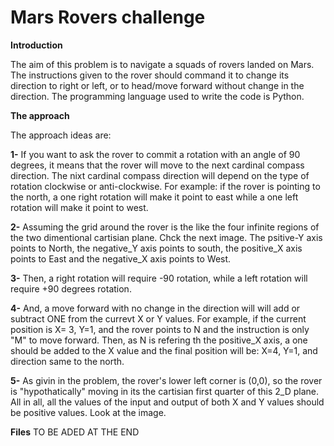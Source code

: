 # Mars Rovers challenge
**Introduction**

The aim of this problem is to navigate a squads of rovers landed on Mars. The instructions given to the rover should command it to change its direction to right or left, or to head/move forward without change in the direction. The programming language used to write the code is Python. 



**The approach**

The approach ideas are:

**1-** If you want to ask the rover to commit a rotation with an angle of 90 degrees, it means that the rover will move to the next cardinal compass direction. The nixt cardinal compass direction will depend on the type of rotation clockwise or anti-clockwise. For example: if the rover is pointing to the north, a one right rotation will make it point to east while a one left rotation will make it point to west. 
                 
**2-** Assuming the grid around the rover is the like  the four infinite regions of the two dimentional cartisian plane. Chck the next image. The psitive-Y axis points to North, the negative_Y axis points to south, the positive_X axis points to East and the negative_X axis points to West. 


**3-** Then, a right rotation will require -90 rotation, while a left rotation will require +90 degrees rotation. 

**4-** And, a move forward with no change in the direction will will add or subtract ONE from the currevt X or Y values. For example, if the current position is X= 3, Y=1, and the rover points to N and the instruction is only "M" to move forward. Then, as N is refering th the positive_X axis, a one should be added to the X value and the final position will be: X=4, Y=1, and direction same to the north.

**5-** As givin in the problem, the rover's lower left corner is (0,0), so the rover is "hypothatically" moving in its the cartisian first quarter of this 2_D plane. All in all, all the values of the input and output of both X and Y values should be positive values. Look at the image. 

 
 **Files**
 TO BE ADED AT THE END


